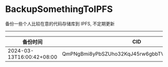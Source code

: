 # BackupSomethingToIPFS
备份一些个人比较在意的代码存储库到 IPFS, 不定期更新

---

| 备份时间                  | CID                                            |
| ------------------------- | ---------------------------------------------- |
| 2024-03-13T16:00:42+08:00 | QmPNgBmi8yPbSZUho32KqJ45rw6gbbTV3CAoNomT7Mf6Hq |
